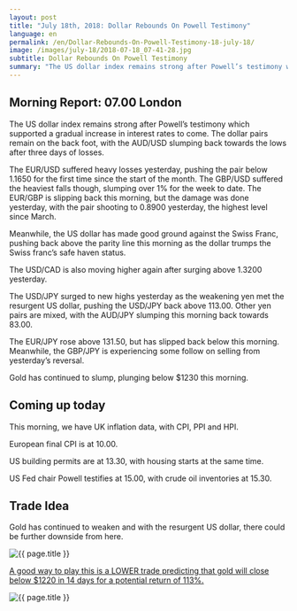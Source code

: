 ```yaml
---
layout: post
title: "July 18th, 2018: Dollar Rebounds On Powell Testimony"
language: en
permalink: /en/Dollar-Rebounds-On-Powell-Testimony-18-july-18/
image: /images/july-18/2018-07-18_07-41-28.jpg
subtitle: Dollar Rebounds On Powell Testimony
summary: "The US dollar index remains strong after Powell’s testimony which supported a gradual increase in interest rates to come. The dollar pairs remain on the back foot, with the AUD/USD slumping back towards the lows after three days of losses"
---
```

## Morning Report: 07.00 London

The US dollar index remains strong after Powell’s testimony which supported a gradual increase in interest rates to come. The dollar pairs remain on the back foot, with the AUD/USD slumping back towards the lows after three days of losses. 

The EUR/USD suffered heavy losses yesterday, pushing the pair below 1.1650 for the first time since the start of the month. The GBP/USD suffered the heaviest falls though, slumping over 1% for the week to date. The EUR/GBP is slipping back this morning, but the damage was done yesterday, with the pair shooting to 0.8900 yesterday, the highest level since March. 

Meanwhile, the US dollar has made good ground against the Swiss Franc, pushing back above the parity line this morning as the dollar trumps the Swiss franc’s safe haven status. 

The USD/CAD is also moving higher again after surging above 1.3200 yesterday. 

The USD/JPY surged to new highs yesterday as the weakening yen met the resurgent US dollar, pushing the USD/JPY back above 113.00. Other yen pairs are mixed, with the AUD/JPY slumping this morning back towards 83.00. 

The EUR/JPY rose above 131.50, but has slipped back below this morning. Meanwhile, the GBP/JPY is experiencing some follow on selling from yesterday’s reversal. 

Gold has continued to slump, plunging below $1230 this morning. 

## Coming up today

This morning, we have UK inflation data, with CPI, PPI and HPI. 

European final CPI is at 10.00. 

US building permits are at 13.30, with housing starts at the same time. 

US Fed chair Powell testifies at 15.00, with crude oil inventories at 15.30. 

## Trade Idea

Gold has continued to weaken and with the resurgent US dollar, there could be further downside from here.

<img class="post-image" src="{{ site.url }}/images/july-18/2018-07-18_07-41-28.jpg" alt="{{ page.title }}" title="{{ page.title }}">

<a href="%LINK%%?currency=GBP&market=commodities&underlying=frxXAUUSD&formname=higherlower&duration_amount=14&duration_units=d&amount=10&amount_type=stake&expiry_type=duration&barrier=1220" target="_blank">A good way to play this is a LOWER trade predicting that gold will close below $1220 in 14 days for a potential return of 113%.</a>

<img class="post-image" src="{{ site.url }}/images/july-18/2018-07-18_07-43-03.jpg" alt="{{ page.title }}" title="{{ page.title }}">
